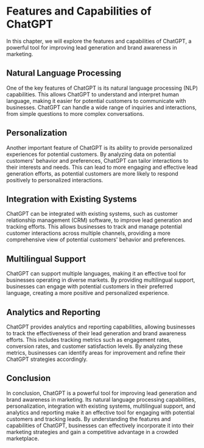 Features and Capabilities of ChatGPT
======================================================================

In this chapter, we will explore the features and capabilities of ChatGPT, a powerful tool for improving lead generation and brand awareness in marketing.

Natural Language Processing
---------------------------

One of the key features of ChatGPT is its natural language processing (NLP) capabilities. This allows ChatGPT to understand and interpret human language, making it easier for potential customers to communicate with businesses. ChatGPT can handle a wide range of inquiries and interactions, from simple questions to more complex conversations.

Personalization
---------------

Another important feature of ChatGPT is its ability to provide personalized experiences for potential customers. By analyzing data on potential customers' behavior and preferences, ChatGPT can tailor interactions to their interests and needs. This can lead to more engaging and effective lead generation efforts, as potential customers are more likely to respond positively to personalized interactions.

Integration with Existing Systems
---------------------------------

ChatGPT can be integrated with existing systems, such as customer relationship management (CRM) software, to improve lead generation and tracking efforts. This allows businesses to track and manage potential customer interactions across multiple channels, providing a more comprehensive view of potential customers' behavior and preferences.

Multilingual Support
--------------------

ChatGPT can support multiple languages, making it an effective tool for businesses operating in diverse markets. By providing multilingual support, businesses can engage with potential customers in their preferred language, creating a more positive and personalized experience.

Analytics and Reporting
-----------------------

ChatGPT provides analytics and reporting capabilities, allowing businesses to track the effectiveness of their lead generation and brand awareness efforts. This includes tracking metrics such as engagement rates, conversion rates, and customer satisfaction levels. By analyzing these metrics, businesses can identify areas for improvement and refine their ChatGPT strategies accordingly.

Conclusion
----------

In conclusion, ChatGPT is a powerful tool for improving lead generation and brand awareness in marketing. Its natural language processing capabilities, personalization, integration with existing systems, multilingual support, and analytics and reporting make it an effective tool for engaging with potential customers and tracking leads. By understanding the features and capabilities of ChatGPT, businesses can effectively incorporate it into their marketing strategies and gain a competitive advantage in a crowded marketplace.
